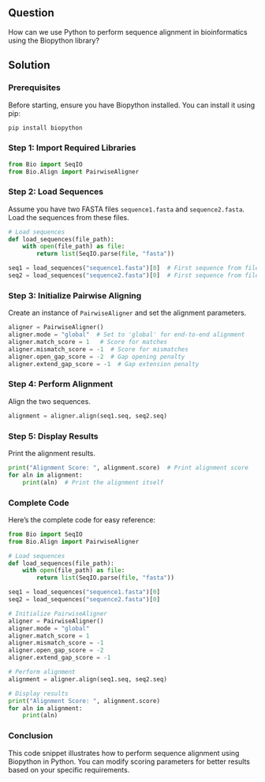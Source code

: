 ## Question
How can we use Python to perform sequence alignment in bioinformatics using the Biopython library?

## Solution

### Prerequisites
Before starting, ensure you have Biopython installed. You can install it using pip:

```bash
pip install biopython
```

### Step 1: Import Required Libraries
```python
from Bio import SeqIO
from Bio.Align import PairwiseAligner
```

### Step 2: Load Sequences
Assume you have two FASTA files `sequence1.fasta` and `sequence2.fasta`. Load the sequences from these files.

```python
# Load sequences
def load_sequences(file_path):
    with open(file_path) as file:
        return list(SeqIO.parse(file, "fasta"))

seq1 = load_sequences("sequence1.fasta")[0]  # First sequence from file
seq2 = load_sequences("sequence2.fasta")[0]  # First sequence from file
```

### Step 3: Initialize Pairwise Aligning
Create an instance of `PairwiseAligner` and set the alignment parameters.

```python
aligner = PairwiseAligner()
aligner.mode = "global"  # Set to 'global' for end-to-end alignment
aligner.match_score = 1   # Score for matches
aligner.mismatch_score = -1  # Score for mismatches
aligner.open_gap_score = -2  # Gap opening penalty
aligner.extend_gap_score = -1  # Gap extension penalty
```

### Step 4: Perform Alignment
Align the two sequences.

```python
alignment = aligner.align(seq1.seq, seq2.seq)
```

### Step 5: Display Results
Print the alignment results.

```python
print("Alignment Score: ", alignment.score)  # Print alignment score
for aln in alignment:
    print(aln)  # Print the alignment itself
```

### Complete Code
Here’s the complete code for easy reference:

```python
from Bio import SeqIO
from Bio.Align import PairwiseAligner

# Load sequences
def load_sequences(file_path):
    with open(file_path) as file:
        return list(SeqIO.parse(file, "fasta"))

seq1 = load_sequences("sequence1.fasta")[0]
seq2 = load_sequences("sequence2.fasta")[0]

# Initialize PairwiseAligner
aligner = PairwiseAligner()
aligner.mode = "global"
aligner.match_score = 1
aligner.mismatch_score = -1
aligner.open_gap_score = -2
aligner.extend_gap_score = -1

# Perform alignment
alignment = aligner.align(seq1.seq, seq2.seq)

# Display results
print("Alignment Score: ", alignment.score)
for aln in alignment:
    print(aln)
```

### Conclusion
This code snippet illustrates how to perform sequence alignment using Biopython in Python. You can modify scoring parameters for better results based on your specific requirements.
